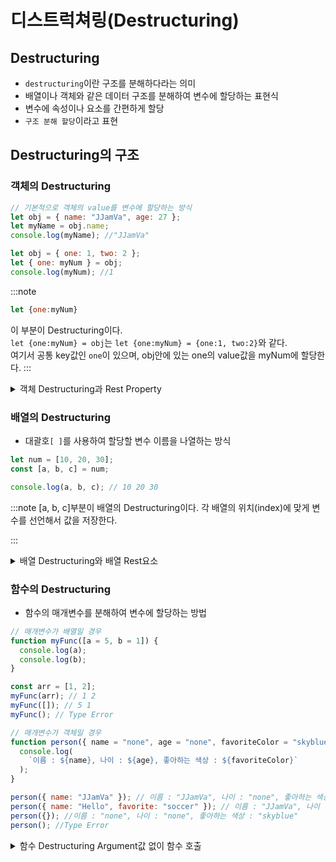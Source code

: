 # 디스트럭쳐링(Destructuring)

## Destructuring

- `destructuring`이란 구조를 분해하다라는 의미
- 배열이나 객체와 같은 데이터 구조를 분해하여 변수에 할당하는 표현식
- 변수에 속성이나 요소를 간편하게 할당
- `구조 분해 할당`이라고 표현

## Destructuring의 구조

### 객체의 Destructuring

```js
// 기본적으로 객체의 value를 변수에 할당하는 방식
let obj = { name: "JJamVa", age: 27 };
let myName = obj.name;
console.log(myName); //"JJamVa"

let obj = { one: 1, two: 2 };
let { one: myNum } = obj;
console.log(myNum); //1
```

:::note

```js
let {one:myNum}
```

이 부분이 Destructuring이다.<br/>
`let {one:myNum} = obj`는 `let {one:myNum} = {one:1, two:2}`와 같다.<br/>
여기서 공통 key값인 `one`이 있으며, obj안에 있는 one의 value값을 myNum에 할당한다.
:::

<details>
<summary>객체 Destructuring과 Rest Property</summary>
<div markdown="1">

```js
let { one } = { one: 1 };
console.log(one); //1
```

:::note

`let {one}`도 Destructuring이다.<br/>
one이라는 변수에 `{ one : 1 }`의 value값을 담을 수 있다.<br/>
즉, **{key의 이름} = {key의 이름: value}** 작성해도 값을 받아올 수 있다.

:::

```js
let { ten } = { one: 1 };
console.log(ten); //undefined
```

:::caution

위와 같은 결과는 **undefined**가 나왔다.<br/>
`{ten}`과 `{one:1}`의 key값이 다르기 때문에 값을 받아오지 못했다.

```js
let { one, two, three, four } = { one: 1 };
console.log(one); //1
console.log(two); //undefined
console.log(three); //undefined
console.log(four); //undefined
```

위에 설명에 대한 상세 코드이다.<br/>
one을 제외한 나머지 변수는 undefined이다.

:::

```js
const computer = {
  laptop: "Razen",
  monitor: "LG",
  power: "700W",
  color: "white",
};

const { laptop, monitor, ...things } = computer;

console.log(laptop); // 'Razen'
console.log(monitor); // 'LG'
console.log(things); // {power: '700W', color: 'white'}
```

:::note
...은 `spread` 혹은 `전개구문`이라 부르며, 남은 값은 `...변수명`으로 남은 값을 할당받는다.<br/>
:::

</div>
</details>

### 배열의 Destructuring

- 대괄호`[ ]`를 사용하여 할당할 변수 이름을 나열하는 방식

```js
let num = [10, 20, 30];
const [a, b, c] = num;

console.log(a, b, c); // 10 20 30
```

:::note
[a, b, c]부분이 배열의 Destructuring이다.
각 배열의 위치(index)에 맞게 변수를 선언해서 값을 저장한다.

:::

<details>
<summary>배열 Destructuring와 배열 Rest요소</summary>
<div markdown="1">

```js
let num = [10, 20, 30, 40];

const [a, ...b] = num;

console.log(a); // 10
console.log(b); // [20, 30, 40]
```

:::note
[a , ...b]에서 a는 num의 0번째 값인 10을 가져왔지만<br/>
b에는 값이 20뿐만이 아닌 나머지 값들이 배열 형태로 값을 가지고 있다.

:::

```js
let num = [10, 20, 30, 40, 50];

const [, , , ...a] = num;

console.log(a); // [40, 50]
```

:::tip
만약 a라는 값을 40부터 끝까지 값을 가지고 싶다면<br/>
`,`을 이용하여 필요없는 값의 영역을 넘기고 ...(spread)를 이용하여 Rest요소를 배열로 할당받는다.
:::

:::danger

```js
let num = [10, 20, 30, 40, 50];

const [...a,] = num;
console.log(a); //SyntaxError

const [,...a,] = num;
console.log(a); //SyntaxError
```

Rest요소는 항상 배열의 **남은 값들을 가져올 때** 사용<br/>
:::

</div>
</details>

### 함수의 Destructuring

- 함수의 매개변수를 분해하여 변수에 할당하는 방법

```js
// 매개변수가 배열일 경우
function myFunc([a = 5, b = 1]) {
  console.log(a);
  console.log(b);
}

const arr = [1, 2];
myFunc(arr); // 1 2
myFunc([]); // 5 1
myFunc(); // Type Error
```

```js
// 매개변수가 객체일 경우
function person({ name = "none", age = "none", favoriteColor = "skyblue" }) {
  console.log(
    `이름 : ${name}, 나이 : ${age}, 좋아하는 색상 : ${favoriteColor}`
  );
}

person({ name: "JJamVa" }); // 이름 : "JJamVa", 나이 : "none", 좋아하는 색상 : "skyblue"
person({ name: "Hello", favorite: "soccer" }); // 이름 : "JJamVa", 나이 : "none", 좋아하는 색상 : "skyblue"
person({}); //이름 : "none", 나이 : "none", 좋아하는 색상 : "skyblue"
person(); //Type Error
```

<details>
<summary>함수 Destructuring Argument값 없이 함수 호출</summary>
<div markdown="1">

:::danger
배열, 객체 함수에서 공통점으로 Argument값 없이 함수를 호출하였을 때, `Type Error`가 발생했다.<br/>

```js
// 배열
myFunc([1, 2]);
let [a = 5, b = 1] = [1, 2];

// 객체
person({ name: "JJamVa" });
let {
  name = "none",
  age = "none",
  favoriteColor = "skyblue",
} = { name: "JJamVa" };
```

함수 매개 변수(Parameter)에 각각 삽입하고 식을 표현하자면 위와 같다.<br/>
그럼 **Destructuring 변수 선언**과 비슷한 형태인 것을 확인할 수 있다.<br/>

```js
//배열
myFunc()
let [a = 5, b = 1]//SyntaxError

//객체
person()
let { name = "none", age = "none", favoriteColor = "skyblue" }//SyntaxError
```

위와 같은 경우 변수 선언조차 오류가 뜬다.<br/>
그럼 어떻게 하면 오류를 지울 수 있을까? 각 타입에 맞는 초기값을 주면된다.<br/>

```js
function myFunc([a = 5, b = 1] = []) {
  console.log(a);
  console.log(b);
}
myFunc(); //5 1

function person({ name = "none", age = "none", favoriteColor = "skyblue"} = {}) {
  console.log(`이름 : ${name}, 나이 : ${age}, 좋아하는 색상 : ${favoriteColor}`);
}
person(); // 이름 : none, 나이 : none, 좋아하는 색상 : skyblue
```

**타입에 맞는 초기값**을 주면 Argument없이 함수만 호출해도 정상적으로 동작하는 것을 확인할 수 있다.

:::

</div>
</details>
